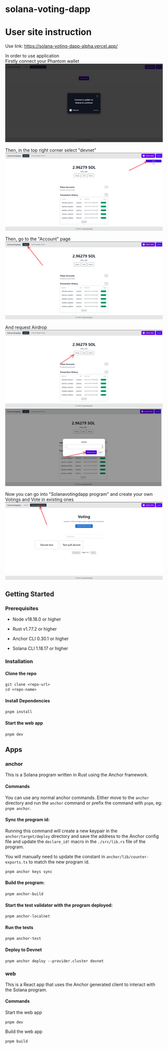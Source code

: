 # solana-voting-dapp

# User site instruction

Use link: https://solana-voting-dapp-alpha.vercel.app/

In order to use application\
Firstly connect your Phantom wallet
![alt text](images/PhantomWallet.png)

Then, in the top right corner select "devnet"
![alt text](images/Devnet.png)

Then, go to the "Account" page
![alt text](images/Account.png)

And request Airdrop
![alt text](images/Airdrop.png)
![alt text](images/RequestAirdrop.png)

Now you can go into "Solanavotingdapp program" and create your own Votings and Vote in existing ones
![alt text](images/VotingProgram.png)

## Getting Started

### Prerequisites

- Node v18.18.0 or higher

- Rust v1.77.2 or higher
- Anchor CLI 0.30.1 or higher
- Solana CLI 1.18.17 or higher

### Installation

#### Clone the repo

```shell
git clone <repo-url>
cd <repo-name>
```

#### Install Dependencies

```shell
pnpm install
```

#### Start the web app

```
pnpm dev
```

## Apps

### anchor

This is a Solana program written in Rust using the Anchor framework.

#### Commands

You can use any normal anchor commands. Either move to the `anchor` directory and run the `anchor` command or prefix the
command with `pnpm`, eg: `pnpm anchor`.

#### Sync the program id:

Running this command will create a new keypair in the `anchor/target/deploy` directory and save the address to the
Anchor config file and update the `declare_id!` macro in the `./src/lib.rs` file of the program.

You will manually need to update the constant in `anchor/lib/counter-exports.ts` to match the new program id.

```shell
pnpm anchor keys sync
```

#### Build the program:

```shell
pnpm anchor-build
```

#### Start the test validator with the program deployed:

```shell
pnpm anchor-localnet
```

#### Run the tests

```shell
pnpm anchor-test
```

#### Deploy to Devnet

```shell
pnpm anchor deploy --provider.cluster devnet
```

### web

This is a React app that uses the Anchor generated client to interact with the Solana program.

#### Commands

Start the web app

```shell
pnpm dev
```

Build the web app

```shell
pnpm build
```
